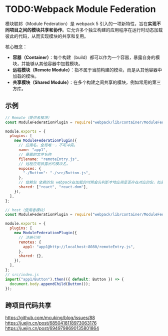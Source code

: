 # TODO:Webpack Module Federation

模块联邦（Module Federation）是 webpack 5 引入的一项新特性，旨在**实现不同项目之间的模块共享和协作**。它允许多个独立构建的应用程序在运行时动态加载彼此的代码，从而实现模块的共享和复用。

核心概念：

- **容器（Container）**：每个构建（build）都可以作为一个容器，暴露自身的模块，并能够从其他容器中加载模块。
- **远程模块（Remote Module）**：指不属于当前构建的模块，而是从其他容器中加载的模块。
- **共享模块（Shared Module）**：在多个构建之间共享的模块，例如常用的第三方库。

## 示例

```javascript
// Remote（提供者模块）
const ModuleFederationPlugin = require("webpack/lib/container/ModuleFederationPlugin");

module.exports = {
  plugins: [
    new ModuleFederationPlugin({
      // 应用名，全局唯一，不可冲突。
      name: "app1",
      // 暴露的文件名称
      filename: "remoteEntry.js",
      // 远程应用暴露出的模块名。
      exposes: {
        "./Button": "./src/Button.js",
      },
      // 依赖包 依赖的包 webpack在加载的时候会先判断本地应用是否存在对应的包，如果不存在，则加载远程应用的依赖包。
      shared: ["react", "react-dom"],
    }),
  ],
};
```

```javascript
// host（使用者模块）
const ModuleFederationPlugin = require("webpack/lib/container/ModuleFederationPlugin");

module.exports = {
  plugins: [
    new ModuleFederationPlugin({
      // 注册引用
      remotes: {
        app1: "app1@http://localhost:8080/remoteEntry.js",
      },
      shared: {},
    }),
  ],
};
// src/index.js
import("app1/Button").then(({ default: Button }) => {
  document.body.appendChild(Button());
});
```

## 跨项目代码共享

https://github.com/mcuking/blog/issues/88
https://juejin.cn/post/6850418118973063176
https://juejin.cn/post/6949798690135801864
